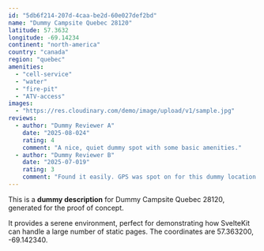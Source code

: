 ```yaml
---
id: "5db6f214-207d-4caa-be2d-60e027def2bd"
name: "Dummy Campsite Quebec 28120"
latitude: 57.3632
longitude: -69.14234
continent: "north-america"
country: "canada"
region: "quebec"
amenities:
  - "cell-service"
  - "water"
  - "fire-pit"
  - "ATV-access"
images:
  - "https://res.cloudinary.com/demo/image/upload/v1/sample.jpg"
reviews:
  - author: "Dummy Reviewer A"
    date: "2025-08-024"
    rating: 4
    comment: "A nice, quiet dummy spot with some basic amenities."
  - author: "Dummy Reviewer B"
    date: "2025-07-019"
    rating: 3
    comment: "Found it easily. GPS was spot on for this dummy location."
---
```


This is a **dummy description** for Dummy Campsite Quebec 28120, generated for the proof of concept.

It provides a serene environment, perfect for demonstrating how SvelteKit can handle a large number of static pages. The coordinates are 57.363200, -69.142340.
